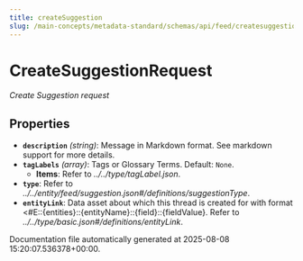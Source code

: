 ```yaml
---
title: createSuggestion
slug: /main-concepts/metadata-standard/schemas/api/feed/createsuggestion
---
```


# CreateSuggestionRequest

*Create Suggestion request*

## Properties

- **`description`** *(string)*: Message in Markdown format. See markdown support for more details.
- **`tagLabels`** *(array)*: Tags or Glossary Terms. Default: `None`.
  - **Items**: Refer to *../../type/tagLabel.json*.
- **`type`**: Refer to *../../entity/feed/suggestion.json#/definitions/suggestionType*.
- **`entityLink`**: Data asset about which this thread is created for with format <#E::{entities}::{entityName}::{field}::{fieldValue}. Refer to *../../type/basic.json#/definitions/entityLink*.


Documentation file automatically generated at 2025-08-08 15:20:07.536378+00:00.
